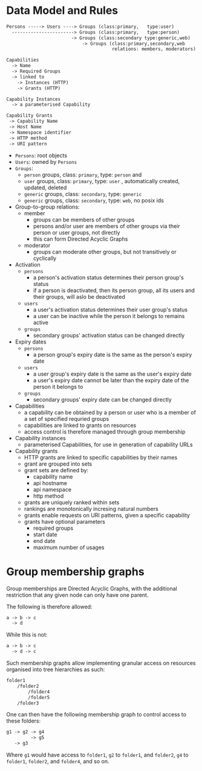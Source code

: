 
# Data Model and Rules

```txt
Persons -----> Users ----> Groups (class:primary,   type:user)
  -----------------------> Groups (class:primary,   type:person)
                        -> Groups (class:secondary type:generic,web)
                            -> Groups (class:primary,secondary,web
                                       relations: members, moderators)

Capabilities
  -> Name
  -> Required Groups
  -> linked to
    -> Instances (HTTP)
    -> Grants (HTTP)

Capability Instances
  -> a parameterised Capability

Capability Grants
 -> Capability Name
 -> Host Name
 -> Namespace identifier
 -> HTTP method
 -> URI pattern
```

- `Persons`: root objects
- `Users`: owned by `Persons`
- `Groups`:
    - `person` groups, class: `primary`, type: `person` and
    - `user` groups, class: `primary`, type: `user` , automatically created, updated, deleted
    - `generic` groups, class: `secondary`, type: `generic`
    - `generic` groups, class: `secondary`, type: `web`, no posix ids
- Group-to-group relations:
    - member
        - groups can be members of other groups
        - persons and/or user are members of other groups via their person or user groups, not directly
        - this can form Directed Acyclic Graphs
    - moderator
        - groups can moderate other groups, but not transitively or cyclically
- Activation
    - `persons`
        - a person's activation status determines their person group's status
        - if a person is deactivated, then its person group, all its users and their groups, will aslo be deactivated
    - `users`
        - a user's activation status determines their user group's status
        - a user can be inactive while the person it belongs to remains active
    - `groups`
        - secondary groups' activation status can be changed directly
- Expiry dates
    - `persons`
        - a person group's expiry date is the same as the person's expiry date
    - `users`
        - a user group's expiry date is the same as the user's expiry date
        - a user's expiry date cannot be later than the expiry date of the person it belongs to
    - `groups`
        - secondary groups' expiry date can be changed directly
- Capabilities
    - a capability can be obtained by a person or user who is a member of a set of specified requried groups
    - capabilities are linked to grants on resources
    - access control is therefore managed through group membership
- Capability instances
  - parameterised Capabilities, for use in generation of capability URLs
- Capability grants
    - HTTP grants are linked to specific capabilities by their names
    - grant are grouped into sets
    - grant sets are defined by:
        - capability name
        - api hostname
        - api namespace
        - http method
    - grants are uniquely ranked within sets
    - rankings are monotonically incresing natural numbers
    - grants enable requests on URI patterns, given a specific capability
    - grants have optional parameters
        - required groups
        - start date
        - end date
        - maximum number of usages

# Group membership graphs

Group memberships are Directed Acyclic Graphs, with the additional restriction that any given node can only have one parent.

The following is therefore allowed:

```txt
a -> b -> c
  -> d
```

While this is not:

```txt
a -> b -> c
  -> d -> c
```

Such membership graphs allow implementing granular access on resources organised into tree hierarchies as such:

```txt
folder1
    /folder2
        /folder4
        /folder5
    /folder3
```

One can then have the following membership graph to control access to these folders:

```txt
g1 -> g2 -> g4
         -> g5
   -> g3
```

Where `g1` would have access to `folder1`, `g2` to `folder1`, and `folder2`, `g4` to `folder1`, `folder2`, and `folder4`, and so on.
